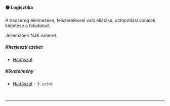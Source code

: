 #### 🟡 Logisztika

A hadsereg élelmezése, felszereléssel való ellátása, utánpótlási vonalak kiépítése a feladatod.

Jellemzően NJK ismeret.
##### Kiterjeszti ezeket

- [Hadászat](../kepzettsegek.tudomanyos/hadaszat.md)

##### Követelmény

- [Hadászat](../kepzettsegek.tudomanyos/hadaszat.md) - `3.szint`

<br />

---
